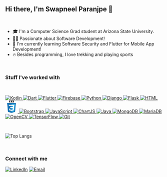 ## <div align="left">Hi there, I'm Swapneel Paranjpe 👋</div>
<br>

- 🎓 I'm a Computer Science Grad student at Arizona State University.
- 👨‍💻 Passionate about Software Development!
- 🌟 I'm currently learning Software Security and Flutter for Mobile App Development!
- 🔥 Besides programming, I love trekking and playing sports

<br>

<h3 align="left">Stuff I've worked with</h3>
<br>
<div align="left"> 

  <a href="https://kotlinlang.org/" target="_blank"> <img src="https://www.vectorlogo.zone/logos/kotlinlang/kotlinlang-icon.svg" alt="Kotlin" width="40" height="40"/> </a>
  <a href="https://dart.dev/" target="_blank"> <img src="https://www.vectorlogo.zone/logos/dartlang/dartlang-icon.svg" alt="Dart" width="40" height="40"/> </a>
  <a href="https://flutter.dev/" target="_blank"> <img src="https://www.vectorlogo.zone/logos/flutterio/flutterio-icon.svg" alt="Flutter" width="40" height="40"/> </a>
  <a href="https://firebase.google.com/" target="_blank"> <img src="https://www.vectorlogo.zone/logos/firebase/firebase-icon.svg" alt="Firebase" width="40" height="40"/> </a>
  <a href="https://www.python.org/" target="_blank"> <img src="https://www.vectorlogo.zone/logos/python/python-icon.svg" alt="Python" width="40" height="40"/> </a>
  <a href="https://www.djangoproject.com/" target="_blank"> <img src="https://www.vectorlogo.zone/logos/djangoproject/djangoproject-icon.svg" alt="Django" width="40" height="40"/> </a>
  <a href="https://flask.palletsprojects.com/" target="_blank"> <img src="https://www.vectorlogo.zone/logos/pocoo_flask/pocoo_flask-icon.svg" alt="Flask" width="40" height="40"/> </a>
  <a href="https://www.w3schools.com/html/" target="_blank"> <img src="https://www.vectorlogo.zone/logos/w3_html5/w3_html5-icon.svg" alt="HTML" width="40" height="40"/> </a>
  <a href="https://www.w3schools.com/css/" target="_blank"> <img src="https://raw.githubusercontent.com/devicons/devicon/master/icons/css3/css3-original-wordmark.svg" alt="CSS" width="40" height="40"/> </a>
  <a href="https://getbootstrap.com/" target="_blank"> <img src="https://raw.githubusercontent.com/jmnote/z-icons/master/svg/bootstrap.svg" alt="Bootstrap" width="40" height="40"/> </a>
  <a href="https://www.javascript.com/" target="_blank"> <img src="https://raw.githubusercontent.com/jmnote/z-icons/master/svg/javascript.svg" alt="JavaScript" width="40" height="40"/> </a>
  <a href="https://www.chartjs.org/" target="_blank"> <img src="https://camo.githubusercontent.com/9be0208aa516b4d1976412d27e9f73d851ea253f8ee005a0b600939f841bba8b/68747470733a2f2f7777772e63686172746a732e6f72672f6d656469612f6c6f676f2d7469746c652e737667" alt="ChartJS" width="40" height="40"/> </a>
  <a href="https://www.java.com/" target="_blank"> <img src="https://raw.githubusercontent.com/jmnote/z-icons/master/svg/java.svg" alt="Java" width="40" height="40"/> </a>
  <a href="https://www.mongodb.com/" target="_blank"> <img src="https://www.vectorlogo.zone/logos/mongodb/mongodb-icon.svg" alt="MongoDB" width="40" height="40"/> </a>
  <a href="https://mariadb.org/" target="_blank"> <img src="https://www.vectorlogo.zone/logos/mariadb/mariadb-icon.svg" alt="MariaDB" width="40" height="40"/> </a>
  <a href="https://opencv.org/" target="_blank"> <img src="https://www.vectorlogo.zone/logos/opencv/opencv-icon.svg" alt="OpenCV" width="40" height="40"/> </a>
  <a href="https://www.tensorflow.org/" target="_blank"> <img src="https://www.vectorlogo.zone/logos/tensorflow/tensorflow-icon.svg" alt="TensorFlow" width="40" height="40"/> </a>
  <a href="https://git-scm.com/" target="_blank"> <img src="https://www.vectorlogo.zone/logos/git-scm/git-scm-icon.svg" alt="Git" width="40" height="40"/> </a>
  
</div>

<br>

![Top Langs](https://github-readme-stats.vercel.app/api/top-langs/?username=swapneelparanjpe&layout=compact&theme=radical&title_color=9898FF)

<br>


<h3 align="left">Connect with me</h3>
<div align="left"> 

  <a href="https://www.linkedin.com/in/swapneelparanjpe/" target="_blank"> <img src="https://www.vectorlogo.zone/logos/linkedin/linkedin-icon.svg" alt="LinkedIn" width="40" height="40"/></a>
  <a href="mailto:swapneel.paranjpe@gmail.com" target="_blank"> <img src="https://cdn.worldvectorlogo.com/logos/official-gmail-icon-2020-.svg" alt="Email" width="40" height="40"/> </a>
  
</div>


<br>
